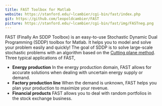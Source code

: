 ```yaml
---
title: FAST Toolbox for Matlab
website: https://stanford.edu/~lcambier/cgi-bin/fast/index.php
git: https://github.com/leopoldcambier/FAST
picture: https://stanford.edu/~lcambier/cgi-bin/fast/img/FASTneg.png
---
```

FAST (Finally An SDDP Toolbox) is an easy-to-use Stochastic Dynamic Dual Programming (SDDP) toolbox for Matlab. It helps you to model and solve your problem easily and quickly! The goal of SDDP is to solve large-scale stochastic problems with an algorithm based on the [Cutting plane method](https://en.wikipedia.org/wiki/Cutting-plane_method).   
Three typical applications of FAST,
-  **Energy production** In the energy production domain, FAST allows for accurate solutions when dealing with uncertain energy supply or demand.
- **Factory production line** When the demand is unknown, FAST helps you plan your production to maximize your revenue.
- **Financial products** FAST allows you to deal with random portfolios in the stock exchange business.
